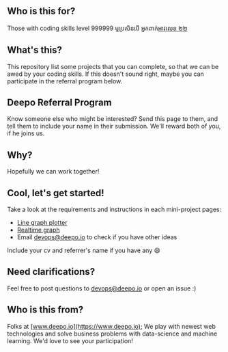 ## Who is this for?
Those with coding skills level 999999
ឬប្រសិនបើ​ អ្នកពាក់[អាវលេខ​​ ២២](https://youtu.be/ydJcCCSLZbo?t=20s)

## What's this?
This repository list some projects that you can complete, so that we can be awed by your coding skills.
If this doesn't sound right, maybe you can participate in the referral program below.

## Deepo Referral Program
Know someone else who might be interested? Send this page to them, and tell them to include your name in their submission. We'll reward both of you, if he joins us.

## Why?
Hopefully we can work together!

## Cool, let's get started!
Take a look at the requirements and instructions in each mini-project pages:
  - [Line graph plotter](./graph.md)
  - [Realtime graph](./realtime_graph.md)
  - Email devops@deepo.io to check if you have other ideas

 Include your cv and referrer's name if you have any :smile:
## Need clarifications?
Feel free to post questions to devops@deepo.io or open an issue :)

## Who is this from?
Folks at [www.deepo.io](https://www.deepo.io);
We play with newest web technologies and solve business problems with data-science and machine learning. We'd love to see your participation!

